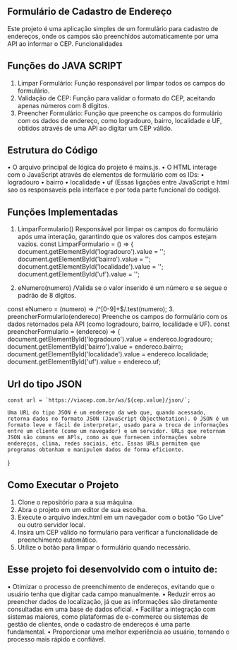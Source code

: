 ## Formulário de Cadastro de Endereço
Este projeto é uma aplicação simples de um formulário para cadastro de endereços, onde os campos são preenchidos automaticamente por uma API ao informar o CEP.
Funcionalidades

## Funções do JAVA SCRIPT
1. Limpar Formulário: Função responsável por limpar todos os campos do formulário.
2. Validação de CEP: Função para validar o formato do CEP, aceitando apenas números com 8 dígitos.
3. Preencher Formulário: Função que preenche os campos do formulário com os dados de endereço, como logradouro, bairro, localidade e UF, obtidos através de uma API ao digitar um CEP válido.

## Estrutura do Código
• O arquivo principal de lógica do projeto é mains.js.
• O HTML interage com o JavaScript através de elementos de formulário com os IDs:
• logradouro
• bairro
• localidade
• uf
(Essas ligações entre JavaScript e html sao os responsaveis pela interface e por toda parte funcional do codigo).

## Funções Implementadas
1. LimparFormulario()
Responsável por limpar os campos do formulário após uma interação, garantindo que os valores dos campos estejam vazios.
const LimparFormulario = () => {
   document.getElementById('logradouro').value = '';
   document.getElementById('bairro').value = '';
   document.getElementById('localidade').value = '';
   document.getElementById('uf').value = '';


2. eNumero(numero)
/Valida se o valor inserido é um número e se segue o padrão de 8 dígitos.

const eNumero = (numero) => /^[0-9]+$/.test(numero);
3. preencherFormulario(endereco)
Preenche os campos do formulário com os dados retornados pela API (como logradouro, bairro, localidade e UF).
const preencherFormulario = (endereco) => {
   document.getElementById('logradouro').value = endereco.logradouro;
   document.getElementById('bairro').value = endereco.bairro;
   document.getElementById('localidade').value = endereco.localidade;
   document.getElementById('uf').value = endereco.uf;


## Url do tipo JSON
    const url = `https://viacep.com.br/ws/${cep.value}/json/`;

    Uma URL do tipo JSON é um endereço da web que, quando acessado, retorna dados no formato JSON (JavaScript ObjectNotation). O JSON é um formato leve e fácil de interpretar, usado para a troca de informações entre um cliente (como um navegador) e um servidor. URLs que retornam JSON são comuns em APls, como as que fornecem informações sobre endereços, clima, redes sociais, etc. Essas URLs permitem que programas obtenham e manipulem dados de forma eficiente.


}

















## Como Executar o Projeto
1. Clone o repositório para a sua máquina.
2. Abra o projeto em um editor de sua escolha.
3. Execute o arquivo index.html em um navegador com o botão “Go Live” ou outro servidor local.
4. Insira um CEP válido no formulário para verificar a funcionalidade de preenchimento automático.
5. Utilize o botão para limpar o formulário quando necessário.

## Esse projeto foi desenvolvido com o intuito de:
• Otimizar o processo de preenchimento de endereços, evitando que o usuário tenha que digitar cada campo manualmente.
• Reduzir erros ao preencher dados de localização, já que as informações são diretamente consultadas em uma base de dados oficial.
• Facilitar a integração com sistemas maiores, como plataformas de e-commerce ou sistemas de gestão de clientes, onde o cadastro de endereços é uma parte fundamental.
• Proporcionar uma melhor experiência ao usuário, tornando o processo mais rápido e confiável.
